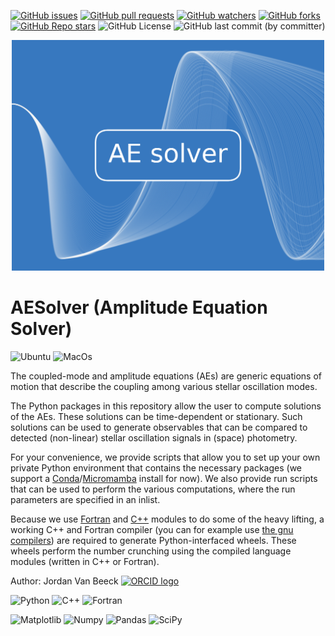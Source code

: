 [![GitHub issues](https://img.shields.io/github/issues/JVB11/AESolver)](https://github.com/JVB11/AESolver/issues)
[![GitHub pull requests](https://img.shields.io/github/issues-pr/JVB11/AESolver)](https://github.com/JVB11/AESolver/pulls)
[![GitHub watchers](https://img.shields.io/github/watchers/JVB11/AESolver)](https://github.com/JVB11/AESolver/watchers)
[![GitHub forks](https://img.shields.io/github/forks/JVB11/AESolver)](https://github.com/JVB11/AESolver/forks)
[![GitHub Repo stars](https://img.shields.io/github/stars/JVB11/AESolver)](https://github.com/JVB11/AESolver/stargazers)
![GitHub License](https://img.shields.io/github/license/JVB11/AESolver)
![GitHub last commit (by committer)](https://img.shields.io/github/last-commit/JVB11/AESolver)
<!-- ![Python Version from PEP 621 TOML](https://img.shields.io/python/required-version-toml?tomlFilePath=https%3A%2F%2Fraw.githubusercontent.com%2FJVB11%2FAESolver%2Fmain%2Faesolver%2Fpyproject.toml)
![Lines of code](https://img.shields.io/tokei/lines/github/JVB11/AESolver) -->

<p align="center">
  <img src="/logo/AE_solver_logo.png" alt="drawing" width="500"/>
</p>

# AESolver (Amplitude Equation Solver)

![Ubuntu](https://img.shields.io/badge/Ubuntu-Tested-black?style=for-the-badge&logo=ubuntu&logoColor=white&labelColor=E95420)
![MacOs](https://img.shields.io/badge/mac%20os-In_progress-000000?style=for-the-badge&logo=macos&logoColor=F0F0F0)

The coupled-mode and amplitude equations (AEs) are generic equations of motion that describe the coupling among various stellar oscillation modes.

The Python packages in this repository allow the user to compute solutions of the AEs. These solutions can be time-dependent or stationary.
Such solutions can be used to generate observables that can be compared to detected (non-linear) stellar oscillation signals in (space) photometry.

For your convenience, we provide scripts that allow you to set up your own private Python environment that contains the necessary packages (we support a [Conda](https://docs.conda.io/en/latest/)/[Micromamba](https://mamba.readthedocs.io/en/latest/user_guide/micromamba.html) install for now).
We also provide run scripts that can be used to perform the various computations, where the run parameters are specified in an inlist.

Because we use [Fortran](https://fortran-lang.org/) and [C++](https://isocpp.org/) modules to do some of the heavy lifting, a working C++ and Fortran compiler (you can for example use [the gnu compilers](https://gcc.gnu.org)) are required to generate  Python-interfaced wheels. These wheels perform the number crunching using the compiled language modules (written in C++ or Fortran).

Author: Jordan Van Beeck <a href="https://orcid.org/0000-0002-5082-3887"> <img alt="ORCID logo" src="https://orcid.figshare.com/ndownloader/files/8439047/preview/8439047/preview.jpg" width="16" height="16"/></a>

![Python](https://img.shields.io/badge/python_powered-3670A0?style=for-the-badge&logo=python&logoColor=white)
![C++](https://img.shields.io/badge/c++_powered-%2300599C.svg?style=for-the-badge&logo=c%2B%2B&logoColor=white)
![Fortran](https://img.shields.io/badge/Fortran_powered-%23734F96.svg?style=for-the-badge&logo=fortran&logoColor=white)

![Matplotlib](https://img.shields.io/badge/Matplotlib_powered-%23ffffff.svg?style=for-the-badge&logo=Matplotlib&logoColor=black)
![Numpy](https://img.shields.io/badge/numpy_powered-%23013243.svg?style=for-the-badge&logo=numpy&logoColor=white)
![Pandas](https://img.shields.io/badge/pandas_powered-%23150458.svg?style=for-the-badge&logo=pandas&logoColor=white)
![SciPy](https://img.shields.io/badge/SciPy_powered-%230C55A5.svg?style=for-the-badge&logo=scipy&logoColor=white)
